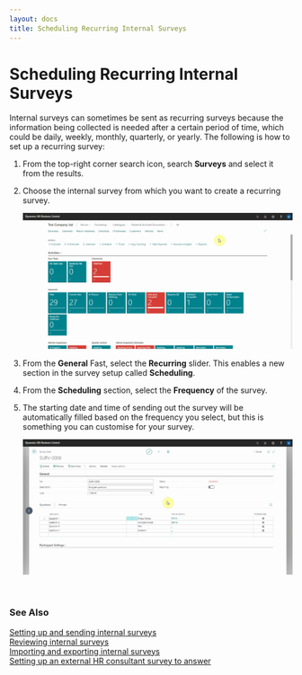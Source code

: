 ```yaml
---
layout: docs
title: Scheduling Recurring Internal Surveys
---
```


# Scheduling Recurring Internal Surveys

Internal surveys can sometimes be sent as recurring surveys because the information being collected is needed after a certain period of time, which could be daily, weekly, monthly, quarterly, or yearly. The following is how to set up a recurring survey:
1. From the top-right corner search icon, search **Surveys** and select it from the results.
2. Choose the internal survey from which you want to create a recurring survey.

   ![](media/garagehive-internal-surveys01.gif)

3. From the **General** Fast, select the **Recurring** slider. This enables a new section in the survey setup called **Scheduling**.
4. From the **Scheduling** section, select the **Frequency** of the survey.
5. The starting date and time of sending out the survey will be automatically filled based on the frequency you select, but this is something you can customise for your survey.

   ![](media/garagehive-internal-surveys02.gif)

   <br>

### **See Also**

[Setting up and sending internal surveys](garagehive-setting-up-and-sending-internal-surveys.html) \
[Reviewing internal surveys](reviewing-internal-surveys.html) \
[Importing and exporting internal surveys](garagehive-importing-and-exporting-internal-surveys.html) \
[Setting up an external HR consultant survey to answer](setting-up-an-external-hr-consultant-survey-to-answer.html)